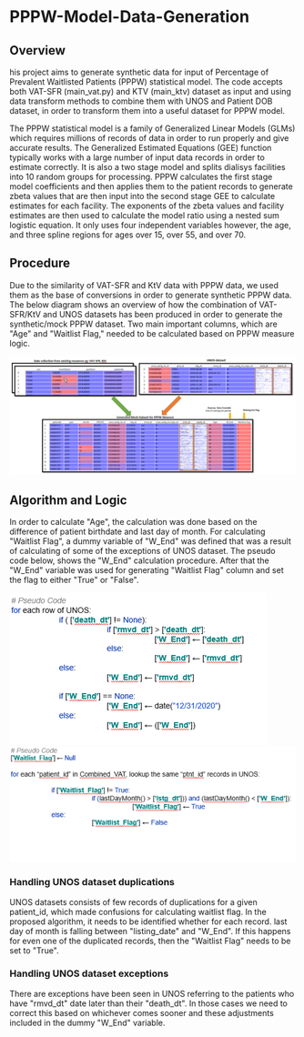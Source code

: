 # PPPW-Model-Data-Generation
## Overview
his project aims to generate synthetic data for input of Percentage of Prevalent Waitlisted Patients (PPPW) statistical model. The code accepts both VAT-SFR (main_vat.py) and KTV (main_ktv) dataset as input and using data transform methods to combine them with UNOS and Patient DOB dataset, in order to transform them into a useful dataset for PPPW model. 

The PPPW statistical model is a family of Generalized Linear Models (GLMs) which requires millions of records of data in order to run properly and give accurate results. The Generalized Estimated Equations (GEE) function typically works with  a large number of input data records in order to estimate correctly. It is also a two stage model and splits dialisys facilities into 10 random groups for processing. PPPW calculates the first stage model coefficients and then applies them to the patient records to generate zbeta values that are then input into the second stage GEE to calculate estimates for each facility. The exponents of the zbeta values and facility estimates are then used to calculate the model ratio using a nested sum logistic equation. It only uses four independent variables however, the age, and three spline regions for ages over 15, over 55, and over 70.   

## Procedure
Due to the similarity of VAT-SFR and KtV data with PPPW data, we used them as the base of conversions in order to generate synthetic PPPW data. The below diagram shows an overview of how the combination of VAT-SFR/KtV and UNOS datasets has been produced in order to generate the synthetic/mock PPPW dataset. Two main important columns, which are "Age" and "Waitlist Flag," needed to be calculated based on PPPW measure logic.



![Alt text](images/image2020-10-16_12-34-9.png?raw=true "Title")



## Algorithm and Logic
In order to calculate "Age", the calculation was done based on the difference of patient birthdate and last day of month. For calculating "Waitlist Flag", a dummy variable of "W_End" was defined that was a result of calculating of some of the exceptions of UNOS dataset. The pseudo code below, shows the "W_End" calculation procedure. After that the "W_End" variable was used for generating "Waitlist Flag" column and set the flag to either "True" or "False".


![Alt text](images/1.png?raw=true "Title")
![Alt text](images/2.png?raw=true "Title")


### Handling UNOS dataset duplications
UNOS datasets consists of few records of duplications for a given patient_id, which made confusions for calculating waitlist flag. In the proposed algorithm, it needs to be identified whether for each record. last day of month is falling between "listing_date" and "W_End". If this happens for even one of the duplicated records, then the "Waitlist Flag" needs to be set to "True".



### Handling UNOS dataset exceptions
There are exceptions have been seen in UNOS referring to the patients who have "rmvd_dt" date later than their "death_dt". In those cases we need to correct this based on whichever comes sooner and these adjustments included in the dummy "W_End" variable.
